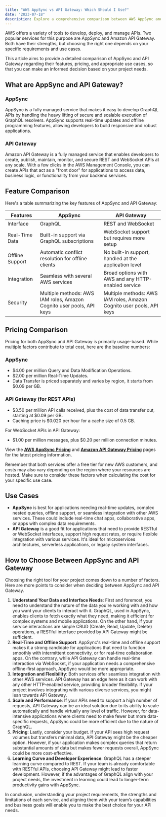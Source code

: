 ```yaml
---
title: "AWS AppSync vs API Gateway: Which Should I Use?"
date: "2023-07-18"
description: Explore a comprehensive comparison between AWS AppSync and API Gateway in this article. Learn about their features, pricing, and use-cases, and get the information you need to make the right decision for your API development project.
---
```


AWS offers a variety of tools to develop, deploy, and manage APIs. Two popular services for this purpose are AppSync and Amazon API Gateway. Both have their strengths, but choosing the right one depends on your specific requirements and use cases.

This article aims to provide a detailed comparison of AppSync and API Gateway regarding their features, pricing, and appropriate use cases, so that you can make an informed decision based on your project needs.

## **What are AppSync and API Gateway?**

### **AppSync**

AppSync is a fully managed service that makes it easy to develop GraphQL APIs by handling the heavy lifting of secure and scalable execution of GraphQL resolvers. AppSync supports real-time updates and offline programming features, allowing developers to build responsive and robust applications.

### **API Gateway**

Amazon API Gateway is a fully managed service that enables developers to create, publish, maintain, monitor, and secure REST and WebSocket APIs at any scale. With a few clicks in the AWS Management Console, you can create APIs that act as a "front door" for applications to access data, business logic, or functionality from your backend services.

## **Feature Comparison**

Here's a table summarizing the key features of AppSync and API Gateway:

| Features        | AppSync                                                              | API Gateway                                                          |
| --------------- | -------------------------------------------------------------------- | -------------------------------------------------------------------- |
| Interface       | GraphQL                                                              | REST and WebSocket                                                   |
| Real-Time Data  | Built-in support via GraphQL subscriptions                           | WebSocket support but requires more setup                            |
| Offline Support | Automatic conflict resolution for offline clients                    | No built-in support, handled at the application level                |
| Integration     | Seamless with several AWS services                                   | Broad options with AWS and any HTTP-enabled service                  |
| Security        | Multiple methods: AWS IAM roles, Amazon Cognito user pools, API keys | Multiple methods: AWS IAM roles, Amazon Cognito user pools, API keys |

## **Pricing Comparison**

Pricing for both AppSync and API Gateway is primarily usage-based. While multiple factors contribute to total cost, here are the baseline numbers:

### **AppSync**

- $4.00 per million Query and Data Modification Operations.
- $2.00 per million Real-Time Updates.
- Data Transfer is priced separately and varies by region, it starts from $0.09 per GB.

### **API Gateway (for REST APIs)**

- $3.50 per million API calls received, plus the cost of data transfer out, starting at $0.09 per GB.
- Caching price is $0.020 per hour for a cache size of 0.5 GB.

For WebSocket APIs in API Gateway:

- $1.00 per million messages, plus $0.20 per million connection minutes.

View the **[AWS AppSync Pricing](https://aws.amazon.com/appsync/pricing/)** and **[Amazon API Gateway Pricing](https://aws.amazon.com/api-gateway/pricing/)** pages for the latest pricing information.

Remember that both services offer a free tier for new AWS customers, and costs may also vary depending on the region where your resources are hosted. Make sure to consider these factors when calculating the cost for your specific use case.

## **Use Cases**

- **AppSync** is best for applications needing real-time updates, complex nested queries, offline support, or seamless integration with other AWS services. These could include real-time chat apps, collaborative apps, or apps with complex data requirements.
- **API Gateway** is a good fit for applications that need to provide RESTful or WebSocket interfaces, support high request rates, or require flexible integration with various services. It's ideal for microservices architectures, serverless applications, or legacy system interfaces.

## **How to Choose Between AppSync and API Gateway**

Choosing the right tool for your project comes down to a number of factors. Here are more points to consider when deciding between AppSync and API Gateway.

1. **Understand Your Data and Interface Needs**: First and foremost, you need to understand the nature of the data you're working with and how you want your clients to interact with it. GraphQL, used in AppSync, enables clients to fetch exactly what they need, making it efficient for complex systems and mobile applications. On the other hand, if your service interactions are simple CRUD (Create, Read, Update, Delete) operations, a RESTful interface provided by API Gateway might be sufficient.
2. **Real-Time and Offline Support**: AppSync's real-time and offline support makes it a strong candidate for applications that need to function smoothly with intermittent connectivity, or for real-time collaboration apps. On the contrary, while API Gateway can handle real-time interaction via WebSocket, if your application needs a comprehensive offline-first approach, AppSync would be more appropriate.
3. **Integration and Flexibility**: Both services offer seamless integration with other AWS services. API Gateway has an edge here as it can work with any other HTTP-enabled service, providing broader flexibility. If your project involves integrating with various diverse services, you might lean towards API Gateway.
4. **Scale and Performance**: If your APIs need to support a high number of requests, API Gateway can be an ideal solution due to its ability to scale automatically and handle virtually any level of traffic. However, for data-intensive applications where clients need to make fewer but more data-specific requests, AppSync could be more efficient due to the nature of GraphQL.
5. **Pricing**: Lastly, consider your budget. If your API sees high request volumes but transfers minimal data, API Gateway might be the cheaper option. However, if your application makes complex queries that return substantial amounts of data but makes fewer requests overall, AppSync could be more cost-effective.
6. **Learning Curve and Developer Experience**: GraphQL has a steeper learning curve compared to REST. If your team is already comfortable with RESTful APIs, choosing API Gateway might lead to faster development. However, if the advantages of GraphQL align with your project needs, the investment in learning could lead to longer-term productivity gains with AppSync.

In conclusion, understanding your project requirements, the strengths and limitations of each service, and aligning them with your team’s capabilities and business goals will enable you to make the best choice for your API needs.
